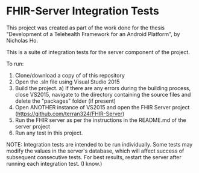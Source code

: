 # FHIR-Server Integration Tests
This project was created as part of the work done for the thesis "Development of a Telehealth Framework for an Android Platform", by Nicholas Ho.

This is a suite of integration tests for the server component of the project.

To run:
1) Clone/download a copy of of this repository
2) Open the .sln file using Visual Studio 2015
3) Build the project.
	a) If there are any errors during the building process, close VS2015, navigate to the directory containing the source files and delete the "packages" folder (if present)
4) Open ANOTHER instance of VS2015 and open the FHIR Server project (https://github.com/terran324/FHIR-Server)
5) Run the FHIR server as per the instructions in the README.md of the server project
6) Run any test in this project.

NOTE: Integration tests are intended to be run individually. Some tests may modify the values in the server's database, which will affect success of subsequent consecutive tests. For best results, restart the server after running each integration test. (I know.)